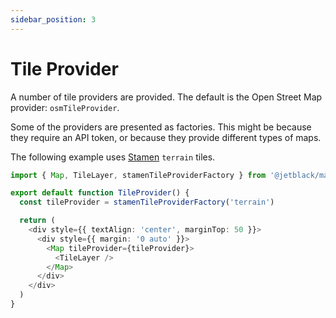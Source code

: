 ```yaml
---
sidebar_position: 3
---
```


# Tile Provider

A number of tile providers are provided. The default is the Open Street Map provider: `osmTileProvider`.

Some of the providers are presented as factories. This might be because they require an API token,
or because they provide different types of maps.

The following example uses [Stamen](http://maps.stamen.com) `terrain` tiles.

```typescript
import { Map, TileLayer, stamenTileProviderFactory } from '@jetblack/map'

export default function TileProvider() {
  const tileProvider = stamenTileProviderFactory('terrain')

  return (
    <div style={{ textAlign: 'center', marginTop: 50 }}>
      <div style={{ margin: '0 auto' }}>
        <Map tileProvider={tileProvider}>
          <TileLayer />
        </Map>
      </div>
    </div>
  )
}
```

